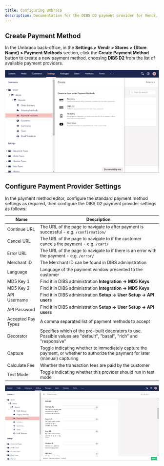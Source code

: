 ```yaml
---
title: Configuring Umbraco
description: Documentation for the DIBS D2 payment provider for Vendr, the eCommerce solution for Umbraco v8+
---
```


## Create Payment Method

In the Umbraco back-office, in the **Settings > Vendr > Stores > {Store Name} > Payment Methods** section, click the **Create Payment Method** button to create a new payment method, choosing **DIBS D2** from the list of available payment providers.

![Create Payment Method](../media/dibs/d2/umbraco_create_payment_method.png)

## Configure Payment Provider Settings

In the payment method editor, configure the standard payment method settings as required, then configure the DIBS D2 payment provider settings as follows:

| Name | Description |
| ---- | ----------- |
| Continue URL | The URL of the page to navigate to after payment is successful - e.g. `/confirmation/` |
| Cancel URL | The URL of the page to navigate to if the customer cancels the payment - e.g. `/cart/` |
| Error URL | The URL of the page to navigate to if there is an error with the payment - e.g. `/error/` |
| Merchant ID | The Merchant ID can be found in DIBS administration |
| Language | Language of the payment window presented to the customer |
| MD5 Key 1 | Find it in DIBS administration **Integration -> MD5 Keys** |
| MD5 Key 2 | Find it in DIBS administration **Integration -> MD5 Keys** |
| API Username | Find it in DIBS administration **Setup -> User Setup -> API users** |
| API Password | Find it in DIBS administration **Setup -> User Setup -> API users** |
| Accepted Pay Types | A comma separated list of payment methods to accept |
| Decorator | Specifies which of the pre-built decorators to use. Possible values are "default", "basal", "rich" and "responsive" |
| Capture | Toggle indicating whether to immediately capture the payment, or whether to authorize the payment for later (manual) capturing |
| Calculate Fee |Whether the transaction fees are paid by the customer |
| Test Mode | Toggle indicating whether this provider should run in test mode |

![Create Payment Provider Settings](../media/dibs/d2/umbraco_configure_dibs-d2_settings.png)
